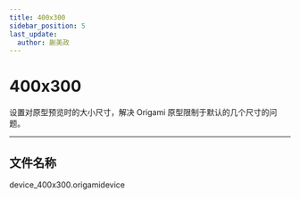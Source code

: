 ```yaml
---
title: 400x300
sidebar_position: 5
last_update:
  author: 蒯美政
---
```


# 400x300

设置对原型预览时的大小尺寸，解决 Origami 原型限制于默认的几个尺寸的问题。

---

## 文件名称

device_400x300.origamidevice